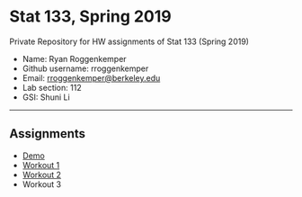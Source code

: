 # Stat 133, Spring 2019

Private Repository for HW assignments of Stat 133 (Spring 2019)

- Name: Ryan Roggenkemper
- Github username: rroggenkemper
- Email: rroggenkemper@berkeley.edu
- Lab section: 112
- GSI: Shuni Li

-----

## Assignments

- [Demo](demo)
- [Workout 1](workout01)
- [Workout 2](workout02)
- Workout 3


